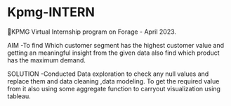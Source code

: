 # Kpmg-INTERN

KPMG  Virtual Internship program on Forage - April 2023.

AIM -To find Which customer segment has the highest customer value and getting an meaningful insight from the given data also find which product has the maximum demand. 
  
SOLUTION -Conducted Data exploration to check any null values and replace them and data cleaning ,data modeling. To get the required value from it also using some aggregate function to carryout visualization using tableau.
